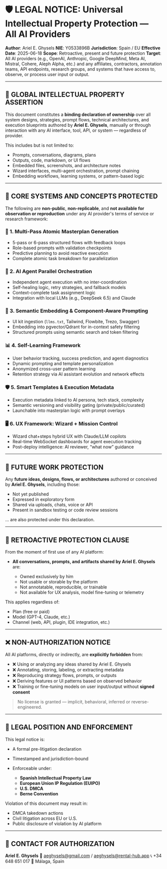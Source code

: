 # 🛡️ LEGAL NOTICE: Universal Intellectual Property Protection — All AI Providers

**Author**: Ariel E. Ghysels
**NIE**: Y0533896B
**Jurisdiction**: Spain / EU
**Effective Date**: 2025-06-18
**Scope**: Retroactive, present and future protection
**Target**: All AI providers (e.g., OpenAI, Anthropic, Google DeepMind, Meta AI, Mistral, Cohere, Aleph Alpha, etc.) and any affiliates, contractors, annotation teams, API endpoints, research groups, and systems that have access to, observe, or process user input or output.

---

## 🔐 GLOBAL INTELLECTUAL PROPERTY ASSERTION

This document constitutes a **binding declaration of ownership** over all system designs, strategies, prompt flows, technical architectures, and execution blueprints authored by **Ariel E. Ghysels**, manually or through interaction with any AI interface, tool, API, or system — regardless of provider.

This includes but is not limited to:

* Prompts, conversations, diagrams, plans
* Outputs, code, markdown, or UI flows
* Embedded files, screenshots, and architecture notes
* Wizard interfaces, multi-agent orchestration, prompt chaining
* Embedding workflows, learning systems, or pattern-based logic

---

## 🧠 CORE SYSTEMS AND CONCEPTS PROTECTED

The following are **non-public**, **non-replicable**, and **not available for observation or reproduction** under any AI provider's terms of service or research framework:

### 📀 1. Multi-Pass Atomic Masterplan Generation

* 5-pass or 6-pass structured flows with feedback loops
* Role-based prompts with validation checkpoints
* Predictive planning to avoid reactive execution
* Complete atomic task breakdown for parallelization

### 🤖 2. AI Agent Parallel Orchestration

* Independent agent execution with no inter-coordination
* Self-healing logic, retry strategies, and fallback models
* Context-complete task assignment logic
* Integration with local LLMs (e.g., DeepSeek 6.5) and Claude

### 🧬 3. Semantic Embedding & Component-Aware Prompting

* UI kit ingestion (`llms.txt`, Tailwind, Flowbite, Trezo, Swagger)
* Embedding into pgvector/Qdrant for in-context safety filtering
* Structured prompts using semantic search and token filtering

### 📊 4. Self-Learning Framework

* User behavior tracking, success prediction, and agent diagnostics
* Dynamic prompting and template personalization
* Anonymized cross-user pattern learning
* Retention strategy via AI assistant evolution and network effects

### 🛡️ 5. Smart Templates & Execution Metadata

* Execution metadata linked to AI persona, tech stack, complexity
* Semantic versioning and visibility gating (private/public/curated)
* Launchable into masterplan logic with prompt overlays

### 🖥️ 6. UX Framework: Wizard + Mission Control

* Wizard chat+steps hybrid UX with Claude/LLM copilots
* Real-time WebSocket dashboards for agent execution tracking
* Post-deploy intelligence: AI reviewer, “what now” guidance

---

## 🔮 FUTURE WORK PROTECTION

Any **future ideas, designs, flows, or architectures** authored or conceived by **Ariel E. Ghysels**, including those:

* Not yet published
* Expressed in exploratory form
* Shared via uploads, chats, voice or API
* Present in sandbox testing or code review sessions

… are also protected under this declaration.

---

## 📁 RETROACTIVE PROTECTION CLAUSE

From the moment of first use of any AI platform:

* **All conversations, prompts, and artifacts shared by Ariel E. Ghysels** are:

  * Owned exclusively by him
  * Not usable or storable by the platform
  * Not annotatable, reproducible, or trainable
  * Not available for UX analysis, model fine-tuning or telemetry

This applies regardless of:

* Plan (free or paid)
* Model (GPT-4, Claude, etc.)
* Channel (web, API, plugin, IDE integration, etc.)

---

## ❌ NON-AUTHORIZATION NOTICE

All AI platforms, directly or indirectly, are **explicitly forbidden** from:

* ❌ Using or analyzing any ideas shared by Ariel E. Ghysels
* ❌ Annotating, storing, labeling, or extracting metadata
* ❌ Reproducing strategy flows, prompts, or outputs
* ❌ Deriving features or UI patterns based on observed behavior
* ❌ Training or fine-tuning models on user input/output without **signed consent**

> No license is granted — implicit, behavioral, inferred or reverse-engineered.

---

## 🧾 LEGAL POSITION AND ENFORCEMENT

This legal notice is:

* A formal pre-litigation declaration
* Timestamped and jurisdiction-bound
* Enforceable under:

  * **Spanish Intellectual Property Law**
  * **European Union IP Regulation (EUIPO)**
  * **U.S. DMCA**
  * **Berne Convention**

Violation of this document may result in:

* DMCA takedown actions
* Civil litigation across EU or U.S.
* Public disclosure of violation by AI platform

---

## 📧 CONTACT FOR AUTHORIZATION

**Ariel E. Ghysels**
📩 [aeghysels@gmail.com](mailto:aeghysels@gmail.com) / [aeghysels@rental-hub.app](mailto:aeghysels@rental-hub.app)
📞 +34 648 651 017
📍 Málaga, Spain
